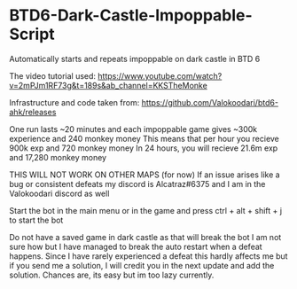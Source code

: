 # BTD6-Dark-Castle-Impoppable-Script
Automatically starts and repeats impoppable on dark castle in BTD 6



The video tutorial used: https://www.youtube.com/watch?v=2mPJm1RF73g&t=189s&ab_channel=KKSTheMonke


Infrastructure and code taken from: https://github.com/Valokoodari/btd6-ahk/releases

One run lasts ~20 minutes and each impoppable game gives ~300k experience and 240 monkey money
This means that per hour you recieve 900k exp and 720 monkey money
In 24 hours, you will recieve 21.6m exp and 17,280 monkey money

THIS WILL NOT WORK ON OTHER MAPS (for now)
If an issue arises like a bug or consistent defeats my discord is Alcatraz#6375 and I am in the Valokoodari discord as well


Start the bot in the main menu or in the game and press ctrl + alt + shift + j to start the bot



Do not have a saved game in dark castle as that will break the bot
I am not sure how but I have managed to break the auto restart when a defeat happens. Since I have rarely experienced a defeat this hardly affects me but if you send me a solution, I will credit you in the next update and add the solution. Chances are, its easy but im too lazy currently. 
